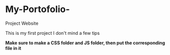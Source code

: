 # My-Portofolio-
Project Website

This is my first project
I don't mind a few tips 

**Make sure to make a CSS folder and JS folder, then put the corresponding file in it**
